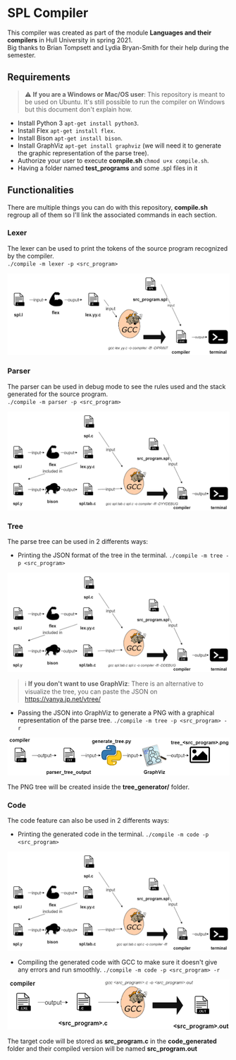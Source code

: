 # SPL Compiler

This compiler was created as part of the module **Languages and their compilers** in Hull University in spring 2021.  
Big thanks to Brian Tompsett and Lydia Bryan-Smith for their help during the semester.

## Requirements
> :warning: **If you are a Windows or Mac/OS user**: This repository is meant to be used on Ubuntu. It's still possible to run the compiler on Windows but this document don't explain how.

* Install Python 3 `apt-get install python3`.
* Install Flex `apt-get install flex`.
* Install Bison `apt-get install bison`.
* Install GraphViz `apt-get install graphviz` (we will need it to generate the graphic representation of the parse tree).
* Authorize your user to execute **compile.sh** `chmod u+x compile.sh`.
* Having a folder named **test_programs** and some .spl files in it

## Functionalities

There are multiple things you can do with this repository, **compile.sh** regroup all of them so I'll link the associated commands in each section.

### Lexer
The lexer can be used to print the tokens of the source program recognized by the compiler.  
`./compile -m lexer -p <src_program>`

![Lexer diagram](git_images/lexer.drawio.png?raw=true)


### Parser
The parser can be used in debug mode to see the rules used and the stack generated for the source program.  
`./compile -m parser -p <src_program>`

![Parser diagram](git_images/parser.drawio.png?raw=true)

### Tree
The parse tree can be used in 2 differents ways:
* Printing the JSON format of the tree in the terminal. `./compile -m tree -p <src_program>`  

![Tree diagram](git_images/tree.drawio.png?raw=true)

> :information_source: **If you don't want to use GraphViz**: There is an alternative to visualize the tree, you can paste the JSON on https://vanya.jp.net/vtree/

* Passing the JSON into GraphViz to generate a PNG with a graphical representation of the parse tree. `./compile -m tree -p <src_program> -r`  

![Tree diagram](git_images/tree_graph.drawio.png?raw=true)

The PNG tree will be created inside the **tree_generator/** folder.

### Code
The code feature can also be used in 2 differents ways:
* Printing the generated code in the terminal. `./compile -m code -p <src_program>`  

![Code diagram](git_images/code.drawio.png?raw=true)  

* Compiling the generated code with GCC to make sure it doesn't give any errors and run smoothly. `./compile -m code -p <src_program> -r`  

![Code diagram](git_images/code_compile.drawio.png?raw=true)  

The target code will be stored as **src_program.c** in the **code_generated** folder and their compiled version will be named **src_program.out**